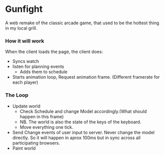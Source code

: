 
# Gunfight

A web remake of the classic arcade game, that used to be the hottest thing in my local grill.

### How it will work
 
When the client loads the page, the client does:

* Syncs watch
* listen for planning events
  * Adds them to schedule
* Starts animation loop, Request animation frame. (Different framerate for each player)

### The Loop
    
* Update world
   * Check Schedule and change Model accordingly.(What should happen in this frame)
   * NB. The world is also the state of the keys of the keyboard.    
   * Move everything one tick.
* Send Change events of user input to server. Never change the model directly. So it will happen in aprox 100ms but in sync across all participating browsers. 
* Paint world
